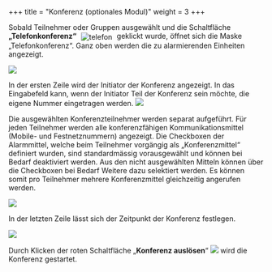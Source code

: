 +++
title = "Konferenz (optionales Modul)"
weight = 3
+++


Sobald Teilnehmer oder Gruppen ausgewählt und die Schaltfläche
**„Telefonkonferenz“** <img src="/img/alarmieren_telefonkonferenz.png" alt="telefon" style='vertical-align:middle;display:inline;margin:0px 5px; '>
geklickt wurde, öffnet sich die Maske „Telefonkonferenz“. Ganz oben werden die zu alarmierenden Einheiten angezeigt.

![](/img/alarmieren_telefonkonferenz_start.png?width=1000px&classes=shadow)


In der ersten Zeile wird der Initiator der Konferenz angezeigt. In das
Eingabefeld kann, wenn der Initiator Teil der Konferenz sein möchte, die eigene Nummer eingetragen werden.
![](/img/alarmieren_telefonkonferenz_initiator.png?classes=shadow)


Die ausgewählten Konferenzteilnehmer werden separat aufgeführt. Für jeden Teilnehmer werden
alle konferenzfähigen Kommunikationsmittel (Mobile- und Festnetznummern) angezeigt. Die Checkboxen der Alarmmittel,
welche beim Teilnehmer vorgängig als „Konferenzmittel“ definiert wurden,
sind standardmässig vorausgewählt und können bei Bedarf deaktiviert
werden. Aus den nicht ausgewählten Mitteln können über die Checkboxen
bei Bedarf Weitere dazu selektiert werden. Es können somit pro
Teilnehmer mehrere Konferenzmittel gleichzeitig angerufen werden.

![](/img/alarmieren_telefonkonferenz_teilnehmer.png?classes=shadow)

In der letzten Zeile lässt sich der Zeitpunkt der Konferenz festlegen.

![](/img/alarmieren_telefonkonferenz_ausloesezeitpunkt.png?classes=shadow)

Durch Klicken der roten Schaltfläche „**Konferenz auslösen**“ ![](/img/alarmieren_telefonkonferenz_ausloesen.png?classes=shadow)
wird die Konferenz gestartet.

